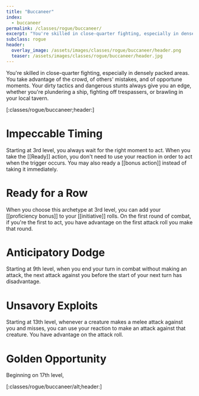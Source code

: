 ```yaml
---
title: "Buccaneer"
index: 
  - buccaneer
permalink: /classes/rogue/buccaneer/
excerpt: "You're skilled in close-quarter fighting, especially in densely packed areas. You take advantage of the crowd, of others' mistakes, and of opportune moments."
subclass: rogue
header:
  overlay_image: /assets/images/classes/rogue/buccaneer/header.png
  teaser: /assets/images/classes/rogue/buccaneer/header.jpg
---
```


You're skilled in close-quarter fighting, especially in densely packed areas. You take advantage of the crowd, of others' mistakes, and of opportune moments. Your dirty tactics and dangerous stunts always give you an edge, whether you're plundering a ship, fighting off trespassers, or brawling in your local tavern.

[:classes/rogue/buccaneer;header:]

# Impeccable Timing
Starting at 3rd level, you always wait for the right moment to act. When you take the [[Ready]] action, you don't need to use your reaction in order to act when the trigger occurs. You may also ready a [[bonus action]] instead of taking it immediately.

# Ready for a Row
When you choose this archetype at 3rd level, you can add your [[proficiency bonus]] to your [[initiative]] rolls. On the first round of combat, if you're the first to act, you have advantage on the first attack roll you make that round.

# Anticipatory Dodge
Starting at 9th level, when you end your turn in combat without making an attack, the next attack against you before the start of your next turn has disadvantage.

# Unsavory Exploits
Starting at 13th level, whenever a creature makes a melee attack against you and misses, you can use your reaction to make an attack against that creature. You have advantage on the attack roll.

# Golden Opportunity
Beginning on 17th level, 

[:classes/rogue/buccaneer/alt;header:]
